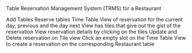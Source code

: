 Table Reservation Management System (TRMS) for a Restaurant

Add Tables
Reserve tables
Time Table View of reservation for the current day, previous and the day next 
View has tiles that give out the gist of the reservation
View reservation details by clicking on the tiles
Update and Delete reservation on Tile view
Click an empty slot on the Time Table View to create a reservation on the corresponding Restaurant table 